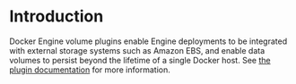 # Introduction

Docker Engine volume plugins enable Engine deployments to be integrated with external storage systems such as Amazon EBS, and enable data volumes to persist beyond the lifetime of a single Docker host. See [the plugin documentation](https://docs.docker.com/engine/extend/legacy_plugins/) for more information.
